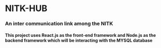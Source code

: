 <h1>NITK-HUB</h1>
<h3>An inter communication link among the NITK</h3>
<h4>This project uses React.js as the front-end framework and 
  Node.js as the backend framework which will be interacting with the MYSQL database</h4>
